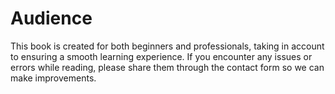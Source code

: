 # Audience

This book is created for both beginners and professionals, taking in account to ensuring a smooth learning experience. If you encounter any issues or errors while reading, please share them through the contact form so we can make improvements.
